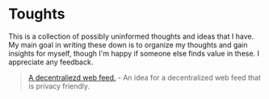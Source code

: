 # Toughts

This is a collection of possibly uninformed thoughts and ideas that I have. My main goal in writing
these down is to organize my thoughts and gain insights for myself, though I'm happy if someone
else finds value in these. I appreciate any feedback.   

> [A decentraliezd web feed.](Decentralized_Privacy_Friendly_Web_Feed.md) - An idea for a
> decentralized web feed that is privacy friendly.